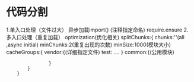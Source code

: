# 代码分割

1.单入口处理（文件过大）
    异步加载import() (注释指定命名)
    require.ensure
2.多入口处理（重复加载）
     optimization(优化相关) 
        splitChunks:{ 
            chunks:''(all ,async initial)
            minChunks:2(重复出现的次数)
            minSize:1000(模块大小)
            cacheGroups:{
                    vendor:{(详细指定文件)
                        test:
                        ....
                    }
                    common:{(公用模块)

                    }
            }
        }